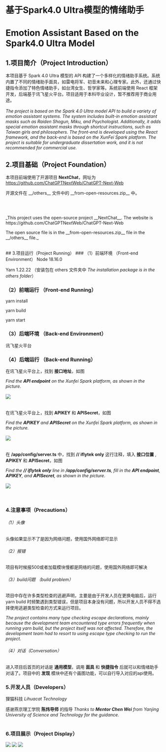 # 基于Spark4.0 Ultra模型的情绪助手
# Emotion Assistant Based on the Spark4.0 Ultra Model

## 1.项目简介（Project Introduction）
本项目基于 Spark 4.0 Ultra 模型的 API 构建了一个多样化的情绪助手系统。系统内置了不同的情绪助手面具，如雷电将军、初音未来和心理专家。此外，还通过快捷指令添加了特色情绪助手，如台湾女生、哲学家等。系统前端使用 React 框架开发，后端基于讯飞星火平台。项目适用于本科毕业设计，暂不推荐用于商业用途。
<br>
<br>
_The project is based on the Spark 4.0 Ultra model API to build a variety of emotion assistant systems. The system includes built-in emotion assistant masks such as Raiden Shogun, Miku, and Psychologist. Additionally, it adds special emotion assistant masks through shortcut instructions, such as Taiwan girls and philosophers. The front-end is developed using the React framework, and the back-end is based on the XunFei Spark platform. The project is suitable for undergraduate dissertation work, and it is not recommended for commercial use._
<br>
## 2.项目基础（Project Foundation）
本项目前端使用了开源项目 __NextChat__，网址为 https://github.com/ChatGPTNextWeb/ChatGPT-Next-Web
<p>开源文件在 __/others__ 文件中的 __from-open-resources.zip__ 中。</p>
<br>
<br>
<p>_This project uses the open-source project __NextChat__. The website is https://github.com/ChatGPTNextWeb/ChatGPT-Next-Web </p>
<p>The open source file is in the __from-open-resources.zip__ file in the __/others__ file._</p>

<br>
## 3.项目运行（Project Running）
### （1）前端环境 （Front-end Environment）
Node 18.16.0

Yarn 1.22.22 （安装包在 others 文件夹中 _The installation package is in the others folder_）

### （2）前端运行 （Front-end Running）
yarn install

yarn build

yarn start

### （3）后端环境 （Back-end Environment）
讯飞星火平台 

### （4）后端运行 （Back-end Running）
在讯飞星火平台上，找到 __接口地址__，如图

_Find the __API endpoint__ on the Xunfei Spark platform, as shown in the picture._
<br>
<br>
<img src="/others/show1.png"/>
<br>
<br>
<br>
在讯飞星火平台上，找到 __APIKEY__ 和 __APISecret__，如图

_Find the __APIKEY__ and __APISecret__ on the Xunfei Spark platform, as shown in the picture._
<br>
<br>
<img src="/others/show2.png"/>
<br>
<br>
<br>
在 __/app/config/server.ts__ 中，找到 __// iflytek only__ 这行注释，填入 __接口位置__ , __APIKEY__ 和 __APISecret__，如图

_Find the __// iflytek only__ line in __/app/config/server.ts__, fill in the __API endpoint__, __APIKEY__, and __APISecret__, as shown in the picture._
<br>
<br>
<img src="/others/show3.png"/>
<br>
<br>
<br>
### 4.注意事项（Precautions）

###### （1）头像
头像如果显示不了是因为网络问题，使用国外网络即可显示

###### （2）报错
项目有时候报500或者加载模块慢都是网络的问题，使用国外网络即可解决

###### （3）build问题 （build problem）
项目中存在许多类型检查的逃避声明，主要是由于开发人员在更换电脑后，运行 yarn build 时频繁遇到类型错误，但是项目本身没有问题，所以开发人员不得不选择使用逃避类型检查的方式来运行项目。

_The project contains many type checking escape declarations, mainly because the development team encountered type errors frequently when running yarn build, but the project itself was not affected. Therefore, the development team had to resort to using escape type checking to run the project._

###### （4）对话（Conversation）

进入项目后首页的对话是 __通用模型__，调用 __面具__ 和 __快捷指令__ 后就可以和情绪助手对话了。项目中的 __发现__ 模块中还有个画图功能，可以自行导入对应的api使用。

### 5.开发人员（Developers）
狸猫科技 _Lihuacat Technology_

感谢燕京理工学院 __陈炜导师__ 的指导
_Thanks to __Mentor Chen Wei__ from Yanjing University of Science and Technology for the guidance._
<br>
<br>

### 6.项目展示（Project Display）
<img src="/others/show4.png"/>

<img src="/others/show5.png"/>

<img src="/others/show6.png"/>
